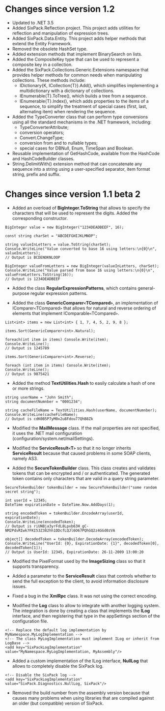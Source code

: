 # Changes since version 1.2 #

  * Updated to .NET 3.5
  * Added SixPack.Reflection project. This project adds utilities for reflection and manipulation of expression trees.
  * Added SixPack.Data.Entity. This project adds helper methods that extend the Entity Framework.
  * Removed the obsolete HashSet type.
  * Added extension methods that implement BinarySearch on lists.
  * Added the CompositeKey type that can be used to represent a composite key in a collection.
  * Added the SixPack.Collections.Generic.Extensions namespace that provides helper methods for common needs when manipulating collections. These methods include:
    * IDictionary{K, ICollection{T}}.Add(), which simplifies implementing a multidictionary with a dictionary of collections.
    * IEnumerable{T}.ToTree(), which builds a tree from a sequence.
    * IEnumerable{T}.Index(), which adds properties to the items of a sequence, to simplify the treatment of special cases (first, last, alternating item) when rendering the sequence.
  * Added the TypeConverter class that can perform type conversions using all the standard mechanisms in the .NET framework, including:
    * TypeConverterAttribute;
    * conversion operators;
    * Convert.ChangeType;
    * conversion from and to nullable types;
    * special cases for DBNull, Enum, TimeSpan and Boolean.
  * Reusable implementation of GetHashCode, available from the HashCode and HashCodeBuilder classes.
  * String.DelimitWith() extension method that can concatenate any sequence into a string using a user-specified separator, item format string, prefix and suffix.

# Changes since version 1.1 beta 2 #

  * Added an overload of **BigInteger.ToString** that allows to specify the characters that will be used to represent the digits. Added the corresponding constructor.
```
BigInteger value = new BigInteger("1234DEADBEEF", 16);

const string charSet = "ABCDEFGHIJKLMNOP";
	
string valueInLetters = value.ToString(charSet);
Console.WriteLine("Value converted to base 16 using letters:\n{0}\n", valueInLetters);
// Output is BCDENOKNLOOP

BigInteger valueFromLetters = new BigInteger(valueInLetters, charSet);
Console.WriteLine("Value parsed from base 16 using letters:\n{0}\n", valueFromLetters.ToString(16));
// Output is 1234DEADBEEF
```

  * Added the class **RegularExpressionPatterns**, which contains general-purpose regular expression patterns.

  * Added the class **GenericComparer`<`TCompared`>`**, an implementation of IComparer`<`TCompared`>` that allows for natural and reverse ordering of elements that implement IComparable`<`TCompared`>`.
```
List<int> items = new List<int> { 1, 7, 4, 5, 2, 9, 8 };

items.Sort(GenericComparer<int>.Natural);

foreach(int item in items) Console.Write(item);
Console.WriteLine();
// Output is 1245789

items.Sort(GenericComparer<int>.Reverse);

foreach (int item in items) Console.Write(item);
Console.WriteLine();
// Output is 9875421
```

  * Added the method **TextUtilities.Hash** to easily calculate a hash of one or more strings.
```
string userName = "John Smith";
string documentNumnber = "0001234";

string cacheFileName = TextUtilities.Hash(userName, documentNumnber);
Console.WriteLine(cacheFileName);
// Output is cdK0B5P7yM0x2u8Fdou77QhB8Zk
```

  * Modified the **MailMessage** class. If the mail properties are not specified, it uses the .NET mail configuration (configuration/system.net/mailSettings).

  * Modified the **ServiceResult`<`T`>`** so that it no longer inherits **ServiceResult** because that caused problems in some SOAP clients, namely AS3.

  * Added the **SecureTokenBuilder** class. This class creates and validates tokens that can be encrypted and / or authenticated. The generated token contains only characters that are valid in a query string parameter.
```
SecureTokenBuilder tokenBuilder = new SecureTokenBuilder("some random secret string");

int userId = 12345;
DateTime expirationDate = DateTime.Now.AddDays(1);

string encodedToken = tokenBuilder.EncodeArray(userId, expirationDate);
Console.WriteLine(encodedToken);
// Output is riUNBja3yrFdL8Lpxb63H_gC-NM2PdvRIwk7FKI53Z382hh1DDcfLQJl6O67PQhGQ2z4GGd0zVA

object[] decodedToken = tokenBuilder.DecodeArray(encodedToken);
Console.WriteLine("UserId: {0}, ExpirationDate: {1}", decodedToken[0], decodedToken[1]);
// Output is UserId: 12345, ExpirationDate: 26-11-2009 13:00:20
```

  * Modified the PixelFormat used by the **ImageSizing** class so that it supports transparency.

  * Added a parameter to the **ServiceResult** class that controls whether to send the full exception to the client, to avoid information disclosure issues.

  * Fixed a bug in the **XmlRpc** class. It was not using the correct encoding.

  * Modified the **Log** class to allow to integrate with another logging system. The integration is done by creating a class that implements the **ILog** interface, and then registering that type in the appSettings section of the configuration file.
```
<!-- Replace the default log implementation by MyNamespace.MyLogImplementation -->
<!-- The class MyLogImplementation must implement ILog or inherit from LogBase -->
<add key="SixPackLogImplementation" value="MyNamespace.MyLogImplementation, MyAssembly"/>
```

  * Added a custom implementation of the ILog interface, **NullLog** that allows to completely disable the SixPack log.
```
<!-- Disable the SixPack log -->
<add key="SixPackLogImplementation" value="SixPack.Diagnostics.NullLog, SixPack"/>
```

  * Removed the build number from the assembly version because that causes many problems when using libraries that are compiled against an older (but compatible) version of SixPack.